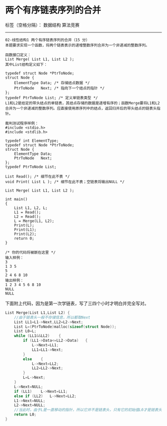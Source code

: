﻿# 两个有序链表序列的合并

标签（空格分隔）： 数据结构 算法竞赛

---

    02-线性结构1 两个有序链表序列的合并（15 分）
    本题要求实现一个函数，将两个链表表示的递增整数序列合并为一个非递减的整数序列。
    
    函数接口定义：
    List Merge( List L1, List L2 );
    其中List结构定义如下：
    
    typedef struct Node *PtrToNode;
    struct Node {
        ElementType Data; /* 存储结点数据 */
        PtrToNode   Next; /* 指向下一个结点的指针 */
    };
    typedef PtrToNode List; /* 定义单链表类型 */
    L1和L2是给定的带头结点的单链表，其结点存储的数据是递增有序的；函数Merge要将L1和L2合并为一个非递减的整数序列。应直接使用原序列中的结点，返回归并后的带头结点的链表头指针。
    
    裁判测试程序样例：
    #include <stdio.h>
    #include <stdlib.h>
    
    typedef int ElementType;
    typedef struct Node *PtrToNode;
    struct Node {
        ElementType Data;
        PtrToNode   Next;
    };
    typedef PtrToNode List;
    
    List Read(); /* 细节在此不表 */
    void Print( List L ); /* 细节在此不表；空链表将输出NULL */
    
    List Merge( List L1, List L2 );
    
    int main()
    {
        List L1, L2, L;
        L1 = Read();
        L2 = Read();
        L = Merge(L1, L2);
        Print(L);
        Print(L1);
        Print(L2);
        return 0;
    }
    
    /* 你的代码将被嵌在这里 */
    输入样例：
    3
    1 3 5
    5
    2 4 6 8 10
    输出样例：
    1 2 3 4 5 6 8 10 
    NULL
    NULL

下面附上代码，因为是第一次学链表，写了三四个小时才明白并完全写对。
```C
List Merge(List L1,List L2) {
    //由于链表头一般不存储信息，所以都取Next
    List LL1=L1->Next,LL2=L2->Next;
    List L=(PtrToNode)malloc(sizeof(struct Node));
    List L0=L;
    while (LL1&&LL2)    {
        if (LL1->Data<=LL2->Data)   {
            L->Next=LL1;
            LL1=LL1->Next;
        }
        else    {
            L->Next=LL2;
            LL2=LL2->Next;
        }
        L=L->Next;
    }
    L->Next=NULL;
    if (LL1)    L->Next=LL1;
    else if (LL2)   L->Next=LL2;
    L1->Next=NULL;
    L2->Next=NULL;
    //当此时，由于L是一直移动的指针，所以它并不是链表头，只有它的初始值L0才是链表头。
    return L0;
}
```


